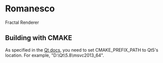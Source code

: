 # Romanesco
Fractal Renderer


## Building with CMAKE
As specified in the [Qt docs](http://doc.qt.io/qt-5/cmake-manual.html), you need to set CMAKE_PREFIX_PATH to Qt5's location. For example, "D:\Qt\5.8\msvc2013_64".